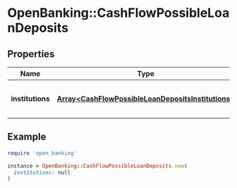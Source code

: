 # OpenBanking::CashFlowPossibleLoanDeposits

## Properties

| Name | Type | Description | Notes |
| ---- | ---- | ----------- | ----- |
| **institutions** | [**Array&lt;CashFlowPossibleLoanDepositsInstitutions&gt;**](CashFlowPossibleLoanDepositsInstitutions.md) | A list of loan deposit institutions |  |

## Example

```ruby
require 'open_banking'

instance = OpenBanking::CashFlowPossibleLoanDeposits.new(
  institutions: null
)
```

